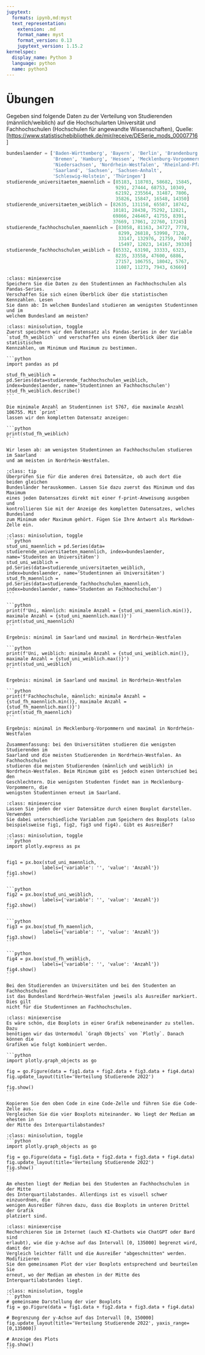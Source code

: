 ```yaml
---
jupytext:
  formats: ipynb,md:myst
  text_representation:
    extension: .md
    format_name: myst
    format_version: 0.13
    jupytext_version: 1.15.2
kernelspec:
  display_name: Python 3
  language: python
  name: python3
---
```


# Übungen

Gegeben sind folgende Daten zu der Verteilung von Studierenden
(männlich/weiblich) auf die Hochschularten Universität und Fachhochschulen
(Hochschulen für angewandte Wissenschaften), Quelle:
[https://www.statistischebibliothek.de/mir/receive/DESerie_mods_00007716]

```python
bundeslaender = ['Baden-Württemberg', 'Bayern', 'Berlin', 'Brandenburg', 
                 'Bremen', 'Hamburg', 'Hessen', 'Mecklenburg-Vorpommern', 
                 'Niedersachsen', 'Nordrhein-Westfalen', 'Rheinland-Pfalz',
                 'Saarland', 'Sachsen', 'Sachsen-Anhalt',
                 'Schleswig-Holstein', 'Thüringen']
studierende_universitaeten_maennlich = [85183, 118703, 58682, 15845,
                                        9291, 27444, 68753, 10349, 
                                        62192, 235564, 31487, 7806, 
                                        35826, 15847, 16548, 14350]
studierende_universitaeten_weiblich = [82635, 131158, 65587, 18742,
                                       10181, 28438, 75292, 12821,
                                       69866, 246467, 41755, 8391,
                                       37669, 17061, 22760, 17245]
studierende_fachhochschulen_maennlich = [83058, 81163, 34727, 7778,
                                         8299, 26818, 53998, 7120,
                                         33147, 132976, 21759, 7407,
                                         15497, 12023, 14167, 39330]
studierende_fachhochschulen_weiblich = [65332, 63198, 33333, 6323,
                                        8235, 33558, 47600, 6886,
                                        27157, 106755, 18042, 5767,
                                        11087, 11273, 7943, 63669]
```

```{admonition} Übung 3.1
:class: miniexercise
Speichern Sie die Daten zu den Studentinnen an Fachhochschulen als Pandas-Series.
Verschaffen Sie sich einen Überblick über die statistischen Kennzahlen. Lesen
Sie dann ab: In welchem Bundesland studieren am wenigsten Studentinnen und im
welchem Bundesland am meisten?
```

````{admonition} Lösung
:class: minisolution, toggle
Zuerst speichern wir den Datensatz als Pandas-Series in der Variable
`stud_fh_weiblich` und verschaffen uns einen Überblick über die statistischen
Kennzahlen, um Minimum und Maximum zu bestimmen.

```python
import pandas as pd

stud_fh_weiblich = pd.Series(data=studierende_fachhochschulen_weiblich, index=bundeslaender, name='Studentinnen an Fachhochschulen')
stud_fh_weiblich.describe()
```

Die minimale Anzahl an Studentinnen ist 5767, die maximale Anzahl 106755. Mit `print`
lassen wir den kompletten Datensatz anzeigen:

```python
print(stud_fh_weiblich)
```

Wir lesen ab: am wenigsten Studentinnen an Fachhochschulen studieren im Saarland
und am meisten in Nordrhein-Westfalen.
````

```{admonition} Übung 3.2
:class: tip
Überprüfen Sie für die anderen drei Datensätze, ob auch dort die beiden gleichen
Bundesländer herauskommen. Lassen Sie dazu zuerst das Minimum und das Maximum
eines jeden Datensatzes direkt mit einer f-print-Anweisung ausgeben und
kontrollieren Sie mit der Anzeige des kompletten Datensatzes, welches Bundesland
zum Minimum oder Maximum gehört. Fügen Sie Ihre Antwort als Markdown-Zelle ein.
```

````{admonition} Lösung
:class: minisolution, toggle
```python
stud_uni_maennlich = pd.Series(data= studierende_universitaeten_maennlich, index=bundeslaender, name='Studenten an Universitäten')
stud_uni_weiblich = pd.Series(data=studierende_universitaeten_weiblich, index=bundeslaender, name='Studentinnen an Universitäten')
stud_fh_maennlich = pd.Series(data=studierende_fachhochschulen_maennlich, index=bundeslaender, name='Studenten an Fachhochschulen')
```

```python
print(f'Uni, männlich: minimale Anzahl = {stud_uni_maennlich.min()}, maximale Anzahl = {stud_uni_maennlich.max()}')
print(stud_uni_maennlich)
```

Ergebnis: minimal im Saarland und maximal in Nordrhein-Westfalen

```python
print(f'Uni, weiblich: minimale Anzahl = {stud_uni_weiblich.min()}, maximale Anzahl = {stud_uni_weiblich.max()}')
print(stud_uni_weiblich)
```

Ergebnis: minimal im Saarland und maximal in Nordrhein-Westfalen

```python
print(f'Fachhochschule, männlich: minimale Anzahl = {stud_fh_maennlich.min()}, maximale Anzahl = {stud_fh_maennlich.max()}')
print(stud_fh_maennlich)
```

Ergebnis: minimal in Mecklenburg-Vorpommern und maximal in Nordrhein-Westfalen

Zusammenfassung: bei den Universitäten studieren die wenigsten Studierenden im
Saarland und die meisten Studierenden in Nordrhein-Westfalen. An Fachhochschulen
studieren die meisten Studierenden (männlich und weiblich) in
Nordrhein-Westfalen. Beim Minimum gibt es jedoch einen Unterschied bei den
Geschlechtern. Die wenigsten Studenten findet man in Mecklenburg-Vorpommern, die
wenigsten Studentinnen erneut im Saarland.
````

```{admonition} Übung 3.3
:class: miniexercise
Lassen Sie jeden der vier Datensätze durch einen Boxplot darstellen. Verwenden
Sie dabei unterschiedliche Variablen zum Speichern des Boxplots (also
beispielsweise fig1, fig2, fig3 und fig4). Gibt es Ausreißer?
```

````{admonition} Lösung
:class: minisolution, toggle
```python
import plotly.express as px


fig1 = px.box(stud_uni_maennlich,
             labels={'variable': '', 'value': 'Anzahl'})
fig1.show()
```

```python
fig2 = px.box(stud_uni_weiblich,
             labels={'variable': '', 'value': 'Anzahl'})
fig2.show()
```

```python
fig3 = px.box(stud_fh_maennlich,
             labels={'variable': '', 'value': 'Anzahl'})
fig3.show()
```

```python
fig4 = px.box(stud_fh_weiblich,
             labels={'variable': '', 'value': 'Anzahl'})
fig4.show()
```

Bei den Studierenden an Universitäten und bei den Studenten an Fachhochschulen
ist das Bundesland Nordrhein-Westfalen jeweils als Ausreißer markiert. Dies gilt
nicht für die Studentinnen an Fachhochschulen.
````

````{admonition} Übung 3.4
:class: miniexercise
Es wäre schön, die Boxplots in einer Grafik nebeneinander zu stellen. Dazu
benötigen wir das Untermodul `Graph Objects` von `Plotly`. Danach können die
Grafiken wie folgt kombiniert werden.

```python
import plotly.graph_objects as go

fig = go.Figure(data = fig1.data + fig2.data + fig3.data + fig4.data)
fig.update_layout(title='Verteilung Studierende 2022')

fig.show()
```

Kopieren Sie den oben Code in eine Code-Zelle und führen Sie die Code-Zelle aus.
Vergleichen Sie die vier Boxplots miteinander. Wo liegt der Median am ehesten in
der Mitte des Interquartilabstandes?
````

````{admonition} Lösung
:class: minisolution, toggle
```python
import plotly.graph_objects as go

fig = go.Figure(data = fig1.data + fig2.data + fig3.data + fig4.data)
fig.update_layout(title='Verteilung Studierende 2022')
fig.show()
```

Am ehesten liegt der Median bei den Studenten an Fachhochschulen in der Mitte
des Interquartilabstandes. Allerdings ist es visuell schwer einzuordnen, die
wenigen Ausreißer führen dazu, dass die Boxplots im unteren Drittel der Grafik
platziert sind.
````

```{admonition} Übung 3.5
:class: miniexercise
Recherchieren Sie im Internet (auch KI-Chatbots wie ChatGPT oder Bard sind
erlaubt), wie die y-Achse auf das Intervall [0, 135000] begrenzt wird, damit der
Vergleich leichter fällt und die Ausreißer "abgeschnitten" werden. Modifizieren
Sie den gemeinsamen Plot der vier Boxplots entsprechend und beurteilen Sie
erneut, wo der Median am ehesten in der Mitte des Interquartilabstandes liegt.
```

````{admonition} Lösung
:class: minisolution, toggle
```python
# gemeinsame Darstellung der vier Boxplots
fig = go.Figure(data = fig1.data + fig2.data + fig3.data + fig4.data)

# Begrenzung der y-Achse auf das Intervall [0, 150000]
fig.update_layout(title='Verteilung Studierende 2022', yaxis_range=[0,135000])

# Anzeige des Plots
fig.show()
```
````
